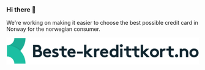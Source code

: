 ### Hi there 👋

We're working on making it easier to choose the best possible credit card in Norway for the norwegian consumer.

![Beste-kredittkort.no](https://raw.githubusercontent.com/beste-kredittkort/beste-kredittkort/main/beste_kredittkort_logo.svg)
